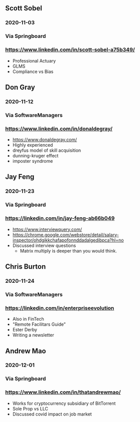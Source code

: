 <!-- njnmdoc:  title="Donut Notes"  -->


## Scott Sobel
### 2020-11-03
### Via Springboard
### https://www.linkedin.com/in/scott-sobel-a75b349/

* Professional Actuary
* GLMS
* Compliance vs Bias


## Don Gray
### 2020-11-12
### Via SoftwareManagers
### https://www.linkedin.com/in/donaldegray/

* https://www.donaldegray.com/
* Highly experienced
* dreyfus model of skill acquisition
* dunning-kruger effect
* imposter syndrome

## Jay Feng
### 2020-11-23
### Via Springboard
### https://linkedin.com/in/jay-feng-ab66b049

* https://www.interviewquery.com/
* https://chrome.google.com/webstore/detail/salary-inspector/ohdgikkchafapofonnddadalgedibpca?hl=no
* Discussed interview questions
  * Matrix multiply is deeper than you would think.


## Chris Burton
### 2020-11-24
### Via SoftwareManagers
### https://linkedin.com/in/enterpriseevolution

* Also in FinTech
* "Remote Facilitars Guide"
* Ester Derby
* Writing a newsletter

## Andrew Mao
### 2020-12-01
### Via Springboard
### https://www.linkedin.com/in/thatandrewmao/

* Works for cryptocurrency subsidiary of BitTorrent
* Sole Prop vs LLC
* Discussed covid impact on job market

